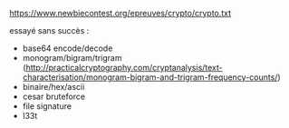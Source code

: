 https://www.newbiecontest.org/epreuves/crypto/crypto.txt

essayé sans succès :
- base64 encode/decode
- monogram/bigram/trigram (http://practicalcryptography.com/cryptanalysis/text-characterisation/monogram-bigram-and-trigram-frequency-counts/)
- binaire/hex/ascii
- cesar bruteforce
- file signature
- l33t
